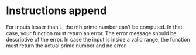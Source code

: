 # Instructions append

For inputs lesser than `1`, the nth prime number can't be computed. In that case, your function must return an error. The error message should be descriptive of the error. In case the input is inside a valid range, the function must return the actual prime number and no error.
